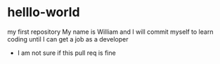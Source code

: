# helllo-world
my first repository
My name is William and I will commit myself to learn coding until I can get a job as a developer
- I am not sure if this pull req is fine
